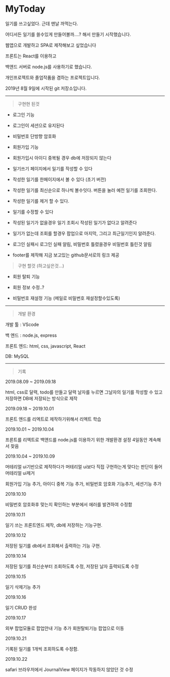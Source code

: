 
# MyToday

일기를 쓰고싶었다. 근데 맨날 까먹는다.

어디서든 일기를 쓸수있게 만들어볼까....? 해서 만들기 시작했습니다.

웹앱으로 개발하고 SPA로 제작해보고 싶었습니다 

프론트는 React를 이용하고

백앤드 서버로 node.js를 사용하기로 했습니다.

개인프로젝트와 졸업작품을 겸하는 프로젝트입니다.


2019년 8월 9일에 시작된 git 저장소입니다.

---

> 구현현 된것

- 로그인 기능 

- 로그인이 세션으로 유지된다

- 비밀번호 단방향 암호화

- 회원가입 기능

- 회원가입시 아이디 중복될 경우 db에 저장되지 않는다

- 일기쓰기 페이지에서 일기를 작성할 수 있다

- 작성한 일기를 한페이지에서 볼 수 있다 (초기 버전)

- 작성한 일기를 최신순으로 하나씩 볼수잇다. 버튼을 눌러 예전 일기를 조회한다.

- 작성한 일기를 제거 할 수 있다.

- 일기를 수정할 수 있다

- 작성된 일기가 없을경우 일기 조회시 작성된 일기가 없다고 알려준다

- 일기가 없는데 조회를 할경우 팝업으로 마지막, 그리고 최근일기인지 알려준다.

- 로그인 실패시 로그인 실패 알림, 비밀번호 틀렸을경우 비밀번호 틀린것 알림

- footer를 제작해 지금 보고있는 github문서로의 링크 제공




> 구현 할것  (하고싶은것...)

+ 회원 탈퇴 기능

+ 회원 정보 수정..?

+ 비밀번호 재설정 기능 (메일로 비밀번호 재설정할수있도록)


---

> 개발 환경

개발 툴 : VScode

백 엔드 : node.js, express

프론트 엔드: html, css, javascript, React

DB: MySQL

---

> 기록

2019.08.09 ~ 2019.09.18

html, css로 달력, todo를 만들고 달력 날자를 누르면 그날자의 일기를 작성할 수 있고 저장하면 DB에 저장되는 방식으로 제작




2019.09.18 ~ 2019.10.01

프론트 엔드를 리엑트로 제작하기위해서 리엑트 학습




2019.10.01 ~ 2019.10.04

프론트를 리엑트로 백앤드를 node.js를 이용하기 위한 개발환경 설정 4일동안 계속해서 찾음




2019.10.04 ~ 2019.10.09

머테리얼 ui기반으로 제작하다가 머테리얼 ui보다 직접 구현하는게 맞다는 판단이 들어 머테리얼 ui제거

회원가입 기능 추가, 아이디 중복 기능 추가, 비밀번호 암호화 기능추가, 세션기능 추가




2019.10.10

비밀번호 암호화후 맞는지 확인하는 부분에서 에러를 발견하여 수정함





2019.10.11

일기 쓰는 프론트엔드 제작, db에 저장하는 기능구현.




2019.10.12

저장된 일기를 db에서 조회해서 출력하는 기능 구현.




2019.10.14

저장된 일기를 최신순부터 조회하도록 수정, 저장된 날자 출력되도록 수정




2019.10.15 

일기 삭제기능 추가




2019.10.16

일기 CRUD 완성




2019.10.17

외부 팝업모듈로 팝업안내 기능 추가 
회원탈퇴기능 팝업으로 이동


2019.10.21

기록된 일기를 1개씩 조회하도록 수정함.

2019.10.22 

safari 브라우저에서 JournalView 페이지가 작동하지 않았던 것 수정